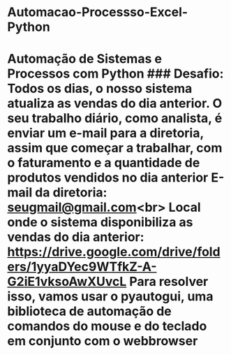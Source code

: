 # Automacao-Processso-Excel-Python
# Automação de Sistemas e Processos com Python  ### Desafio:  Todos os dias, o nosso sistema atualiza as vendas do dia anterior. O seu trabalho diário, como analista, é enviar um e-mail para a diretoria, assim que começar a trabalhar, com o faturamento e a quantidade de produtos vendidos no dia anterior  E-mail da diretoria: seugmail@gmail.com&lt;br> Local onde o sistema disponibiliza as vendas do dia anterior: https://drive.google.com/drive/folders/1yyaDYec9WTfkZ-A-G2iE1vksoAwXUvcL  Para resolver isso, vamos usar o pyautogui, uma biblioteca de automação de comandos do mouse e do teclado em conjunto com o webbrowser
